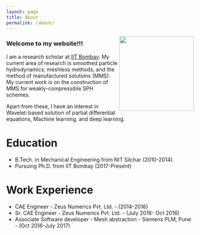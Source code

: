 ```yaml
---
layout: page
title: About
permalink: /about/
---
```

<img align="right" src="../pic.jpg" width="200" />

### Welcome to my website!!!

I am a research scholar at [IIT Bombay](https://www.iitb.ac.in). My current area
of research is smoothed particle hydrodynamics, meshless methods, and the method of
manufactured solutions (MMS). My current work is on the construction of MMS for
weakly-compressible SPH schemes.

Apart from these, I have an interest in Wavelet-based solution of partial
differential equations, Machine learning, and deep learning.


# Education

* B.Tech. in Mechanical Engineering from NIT Silchar (2010-2014).
* Pursuing Ph.D. from IIT Bombay (2017-Present)

# Work Experience

* CAE Engineer - Zeus Numerics Pvt. Ltd. - (2014-2016)
* Sr. CAE Engineer - Zeus Numerics Pvt. Ltd. - (July 2016- Oct 2016)
* Associate Software developer - Mesh abstraction - Siemens PLM, Pune - (Oct
  2016-July 2017)